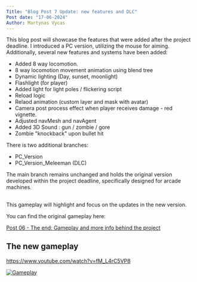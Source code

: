 ```yaml
---
Title: "Blog Post 7 Update: new features and DLC"
Post date: "17-06-2024"
Author: Martynas Vycas
---
```


This blog post will showcase the features that were added after the project deadline.
I introduced a PC version, utilizing the mouse for aiming. Additionally, several new features and systems have been added: 

- Added 8 way locomotion.
- 8 way locomotion movement animation using blend tree
- Dynamic lighting (Day, sunset, moonlight)
- Flashlight (for player)
- Added light for light poles / flickering script
- Reload logic
- Relaod animation (custom layer and mask with avatar)
- Camera post process effect when player receives damage - red vignette.
- Adjusted navMesh and navAgent
- Added 3D Sound : gun / zombie / gore
- Zombie "knockback" upon bullet hit

There is two additional branches:
- PC_Version
- PC_Version_Meleeman (DLC)

The main branch remains unchanged and holds the original version developed within the project deadline, specifically designed for arcade machines.
  
##

This gameplay will highlight and focus on the updates in the new version.

You can find the original gameplay here:

[Post 06 - The end: Gameplay and more info behind the project](./Blog/Post_06.md)

##

## The new gameplay

https://www.youtube.com/watch?v=fM_L4rC5VP8

[![Gameplay](https://img.youtube.com/vi/fM_L4rC5VP8/0.jpg)](https://www.youtube.com/watch?v=fM_L4rC5VP8 "Gameplay")

